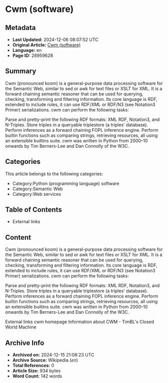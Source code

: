 # Cwm (software)

## Metadata
- **Last Updated:** 2024-12-06 08:07:52 UTC
- **Original Article:** [Cwm (software)](https://en.wikipedia.org/wiki/Cwm_(software))
- **Language:** en
- **Page ID:** 28959628

## Summary
Cwm (pronounced koom) is a general-purpose data processing software for the Semantic Web, similar to sed or awk for text files or XSLT for XML. It is a forward chaining semantic reasoner that can be used for querying, checking, transforming and filtering information.  Its core language is RDF, extended to include rules, it can use RDF/XML or RDF/N3 (see Notation3 Primer) serializations.
cwm can perform the following tasks:

Parse and pretty-print the following RDF formats: XML RDF, Notation3, and N-Triples.
Store triples in a queryable triplestore (a triples' database).
Perform inferences as a forward chaining FOPL inference engine.
Perform builtin functions such as comparing strings, retrieving resources, all using an extensible builtins suite.
cwm was written in Python from 2000–10 onwards by Tim Berners-Lee and Dan Connolly of the W3C.

## Categories
This article belongs to the following categories:

- Category:Python (programming language) software
- Category:Semantic Web
- Category:Web services

## Table of Contents

- External links

## Content

Cwm (pronounced koom) is a general-purpose data processing software for the Semantic Web, similar to sed or awk for text files or XSLT for XML. It is a forward chaining semantic reasoner that can be used for querying, checking, transforming and filtering information.  Its core language is RDF, extended to include rules, it can use RDF/XML or RDF/N3 (see Notation3 Primer) serializations.
cwm can perform the following tasks:

Parse and pretty-print the following RDF formats: XML RDF, Notation3, and N-Triples.
Store triples in a queryable triplestore (a triples' database).
Perform inferences as a forward chaining FOPL inference engine.
Perform builtin functions such as comparing strings, retrieving resources, all using an extensible builtins suite.
cwm was written in Python from 2000–10 onwards by Tim Berners-Lee and Dan Connolly of the W3C.

External links
cwm homepage
Information about CWM - TimBL's Closed World Machine

## Archive Info
- **Archived on:** 2024-12-15 21:08:23 UTC
- **Archive Source:** Wikipedia (_en_)
- **Total References:** 0
- **Article Size:** 934 bytes
- **Word Count:** 142 words
